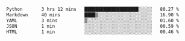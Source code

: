 <!--START_SECTION:waka-->

```txt
Python       3 hrs 12 mins   ████████████████████░░░░░   80.27 %
Markdown     40 mins         ████▒░░░░░░░░░░░░░░░░░░░░   16.90 %
YAML         3 mins          ▒░░░░░░░░░░░░░░░░░░░░░░░░   01.60 %
JSON         1 min           ░░░░░░░░░░░░░░░░░░░░░░░░░   00.59 %
HTML         1 min           ░░░░░░░░░░░░░░░░░░░░░░░░░   00.46 %
```

<!--END_SECTION:waka-->

